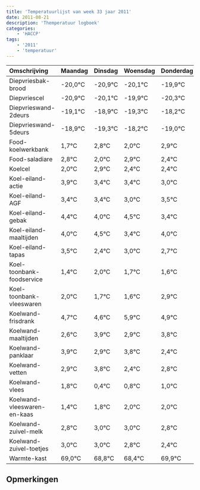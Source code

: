 ```yaml
---
title: 'Temperatuurlijst van week 33 jaar 2011'
date: 2011-08-21
description: 'Themperatuur logboek'
categories:
    - 'HACCP'
tags:
    - '2011'
    - 'temperatuur'
---
```

|Omschrijving|Maandag|Dinsdag|Woensdag|Donderdag|Vrijdag|Zaterdag|Zondag|
|:---|:---|:---|:---|:---|:---|:---|:---|
|Diepvriesbak-brood|-20,0°C|-20,9°C|-20,1°C|-19,9°C|-20,3°C|-19,2°C|-20,0°C|
|Diepvriescel|-20,9°C|-20,1°C|-19,9°C|-20,3°C|-19,2°C|-20,0°C|-19,1°C|
|Diepvrieswand-2deurs|-19,1°C|-18,9°C|-19,3°C|-18,2°C|-19,0°C|-18,1°C|-18,6°C|
|Diepvrieswand-5deurs|-18,9°C|-19,3°C|-18,2°C|-19,0°C|-18,1°C|-18,6°C|-18,6°C|
|Food-koelwerkbank|1,7°C|2,8°C|2,0°C|2,9°C|2,4°C|2,4°C|2,0°C|
|Food-saladiare|2,8°C|2,0°C|2,9°C|2,4°C|2,4°C|2,0°C|2,5°C|
|Koelcel|2,0°C|2,9°C|2,4°C|2,4°C|2,0°C|2,5°C|1,4°C|
|Koel-eiland-actie|3,9°C|3,4°C|3,4°C|3,0°C|3,5°C|2,4°C|3,0°C|
|Koel-eiland-AGF|3,4°C|3,4°C|3,0°C|3,5°C|2,4°C|3,0°C|2,7°C|
|Koel-eiland-gebak|4,4°C|4,0°C|4,5°C|3,4°C|4,0°C|3,7°C|3,6°C|
|Koel-eiland-maaltijden|4,0°C|4,5°C|3,4°C|4,0°C|3,7°C|3,6°C|4,9°C|
|Koel-eiland-tapas|3,5°C|2,4°C|3,0°C|2,7°C|2,6°C|3,9°C|2,9°C|
|Koel-toonbank-foodservice|1,4°C|2,0°C|1,7°C|1,6°C|2,9°C|1,9°C|2,8°C|
|Koel-toonbank-vleeswaren|2,0°C|1,7°C|1,6°C|2,9°C|1,9°C|2,8°C|1,4°C|
|Koelwand-frisdrank|4,7°C|4,6°C|5,9°C|4,9°C|5,8°C|4,4°C|4,8°C|
|Koelwand-maaltijden|2,6°C|3,9°C|2,9°C|3,8°C|2,4°C|2,8°C|3,0°C|
|Koelwand-panklaar|3,9°C|2,9°C|3,8°C|2,4°C|2,8°C|3,0°C|3,0°C|
|Koelwand-vetten|2,9°C|3,8°C|2,4°C|2,8°C|3,0°C|3,0°C|2,8°C|
|Koelwand-vlees|1,8°C|0,4°C|0,8°C|1,0°C|1,0°C|0,8°C|0,4°C|
|Koelwand-vleeswaren-en-kaas|1,4°C|1,8°C|2,0°C|2,0°C|1,8°C|1,4°C|2,9°C|
|Koelwand-zuivel-melk|2,8°C|3,0°C|3,0°C|2,8°C|2,4°C|3,9°C|3,8°C|
|Koelwand-zuivel-toetjes|3,0°C|3,0°C|2,8°C|2,4°C|3,9°C|3,8°C|2,9°C|
|Warmte-kast|69,0°C|68,8°C|68,4°C|69,9°C|69,8°C|68,9°C|69,9°C|

## Opmerkingen


